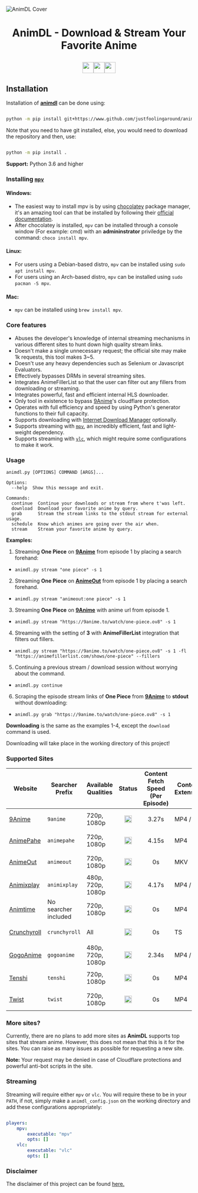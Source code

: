 
![AnimDL Cover](https://i.imgur.com/nNXSZi6.png)

<h1><p align="center"> AnimDL - Download & Stream Your Favorite Anime </p>

<p align="center"><a href="https://github.com/justfoolingaround/animdl"><img src="https://forthebadge.com/images/badges/makes-people-smile.svg" height="30px"><img src="https://forthebadge.com/images/badges/made-with-python.svg" height="30px"><img src="https://forthebadge.com/images/badges/powered-by-black-magic.svg" height="30px"></a></p>
</h1>

## Installation

Installation of [**animdl**](https://www.github.com/justfoolingaround/animdl) can be done using:

```sh

python -m pip install git+https://www.github.com/justfoolingaround/animdl

```

Note that you need to have git installed, else, you would need to download the repository and then, use:

```sh

python -m pip install .

```

**Support:** Python 3.6 and higher

### Installing [`mpv`](https://github.com/mpv-player/mpv/)

#### Windows:
- The easiest way to install mpv is by using [chocolatey](https://chocolatey.org/) package manager, it's an amazing tool can that be installed by following their [official documentation](https://chocolatey.org/install).
- After chocolatey is installed, `mpv` can be installed through a console window (For example: cmd) with an **admininstrator** priviledge by the command: `choco install mpv`.

#### Linux:
- For users using a Debian-based distro, `mpv` can be installed using `sudo apt install mpv`. 
- For users using an Arch-based distro, `mpv` can be installed using `sudo pacman -S mpv`.

#### Mac:
-  `mpv` can be installed using `brew install mpv`.

### Core features

- Abuses the developer's knowledge of internal streaming mechanisms in various different sites to hunt down high quality stream links.
- Doesn't make a single unnecessary request; the official site may make 1k requests, this tool makes 3~5.
- Doesn't use any heavy dependencies such as Selenium or Javascript Evaluators.
- Effectively bypasses DRMs in several streaming sites.
- Integrates AnimeFillerList so that the user can filter out any fillers from downloading or streaming.
- Integrates powerful, fast and efficient internal HLS downloader.
- Only tool in existence to bypass [9Anime](https://9anime.to)'s cloudflare protection.
- Operates with full efficiency and speed by using Python's generator functions to their full capacity.
- Supports downloading with [Internet Download Manager](https://www.internetdownloadmanager.com/) optionally.
- Supports streaming with [`mpv`](https://github.com/mpv-player/mpv/), an incredibly efficient, fast and light-weight dependency.
- Supports streaming with [`vlc`](https://www.videolan.org/vlc/), which might require some configurations to make it work.

### Usage

```
animdl.py [OPTIONS] COMMAND [ARGS]...

Options:
  --help  Show this message and exit.       

Commands:
  continue  Continue your downloads or stream from where t'was left.
  download  Download your favorite anime by query.
  grab      Stream the stream links to the stdout stream for external usage.
  schedule  Know which animes are going over the air when.
  stream    Stream your favorite anime by query.
```

**Examples:**

1. Streaming **One Piece** on [**9Anime**](https://9anime.to/) from episode 1 by placing a search forehand:

-
    ```
    animdl.py stream "one piece" -s 1
    ```


2. Streaming **One Piece** on [**AnimeOut**](https://animeout.xyz/) from episode 1 by placing a search forehand.

-
    ```
    animdl.py stream "animeout:one piece" -s 1
    ```

3. Streaming **One Piece** on [**9Anime**](https://9anime.to/) with anime url from episode 1.

-
    ```
    animdl.py stream "https://9anime.to/watch/one-piece.ov8" -s 1
    ```

4. Streaming with the setting of **3** with **AnimeFillerList** integration that filters out fillers.

- 
    ```
    animdl.py stream "https://9anime.to/watch/one-piece.ov8" -s 1 -fl "https://animefillerlist.com/shows/one-piece" --fillers
    ```
    
5. Continuing a previous stream / download session without worrying about the command.

- 
    ```
    animdl.py continue
    ```

6. Scraping the episode stream links of **One Piece** from **[9Anime](https://9anime.to/)** to **stdout** without downloading:

- 
    ```
    animdl.py grab "https://9anime.to/watch/one-piece.ov8" -s 1
    ```

**Downloading** is the same as the examples 1-4, except the `download` command is used.

Downloading will take place in the working directory of this project!

### Supported Sites

<!--Working: https://i.imgur.com/tG9nb8s.png, !Working: https://i.imgur.com/bTLO7LJ.png !-->

| Website | Searcher Prefix | Available Qualities | Status | Content Fetch Speed <br> (Per Episode) | Content Extension |
| ------- | ---------------- | ------------------- | ------ | ------------------ | ----------------- |
| [9Anime](https://9anime.to/) | `9anime` | 720p, 1080p | <p align="center"><code><img height="20" src="https://i.imgur.com/bTLO7LJ.png"></code></p> | <p align="center">3.27s</p>   | MP4 / TS  | 
| [AnimePahe](https://www.animepahe.com/) | `animepahe` | 720p, 1080p | <p align="center"><code><img height="20" src="https://i.imgur.com/tG9nb8s.png"></code></p> | <p align="center">4.15s</p>  | MP4 | 
| [AnimeOut](https://www.animeout.xyz/) | `animeout` | 720p, 1080p | <p align="center"><code><img height="20" src="https://i.imgur.com/tG9nb8s.png"></code></p> | <p align="center">0s</p>  | MKV | 
| [Animixplay](https://www.animixplay.to/) | `animixplay` | 480p, 720p, 1080p | <p align="center"><code><img height="20" src="https://i.imgur.com/tG9nb8s.png"></code></p> | <p align="center">4.17s</p>  | MP4 / TS |
| [Animtime](https://animtime.com/) | No searcher included | 720p, 1080p | <p align="center"><code><img height="20" src="https://i.imgur.com/tG9nb8s.png"></code></p> | <p align="center">0s</p>  | MP4 |
| [Crunchyroll](https://www.crunchyroll.com/) | `crunchyroll` | All | <p align="center"><code><img height="20" src="https://i.imgur.com/tG9nb8s.png"></code></p> | <p align="center">0s</p>  | TS |
| [GogoAnime](https://www.gogoanime.pe/) | `gogoanime` | 480p, 720p, 1080p | <p align="center"><code><img height="20" src="https://i.imgur.com/tG9nb8s.png"></code></p> | <p align="center">2.34s</p>   | MP4 / TS |
| [Tenshi](https://www.tenshi.moe/) | `tenshi` | 720p, 1080p | <p align="center"><code><img height="20" src="https://i.imgur.com/tG9nb8s.png"></code></p> | <p align="center">0s</p> | MP4 |
| [Twist](https://www.twist.moe/) | `twist` | 720p, 1080p | <p align="center"><code><img height="20" src="https://i.imgur.com/tG9nb8s.png"></code></p> | <p align="center">0s</p> | MP4 |

### More sites?

Currently, there are no plans to add more sites as **AnimDL** supports top sites that stream anime. However, this does not mean that this is it for the sites. You can raise as many issues as possible for requesting a new site.

**Note:** Your request may be denied in case of Cloudflare protections and powerful anti-bot scripts in the site.

### Streaming

Streaming will require either `mpv` or `vlc`. You will require these to be in your `PATH`, if not, simply make a `animdl_config.json` on the working directory and add these configurations appropriately:

```yaml

players:
    mpv:
        executable: "mpv"
        opts: []
    vlc:
        executable: "vlc"
        opts: []

```    


### Disclaimer

The disclaimer of this project can be found [here.](./disclaimer.md)